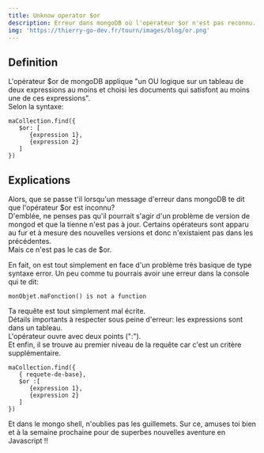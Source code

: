 ```yaml
---
title: Unknow operator $or
description: Erreur dans mongoDB où l'opérateur $or n'est pas reconnu.
img: 'https://thierry-go-dev.fr/tourn/images/blog/or.png'
---
```


## Definition

L'opérateur $or de mongoDB applique "un OU logique sur un tableau de deux expressions au moins et choisi les documents qui satisfont au moins une de ces expressions".   
Selon la syntaxe:   
   
```js{}[query.js]
maCollection.find({
   $or: [
      {expression 1},
      {expression 2}
   ]
})   
```   
   
## Explications   
   

Alors, que se passe t'il lorsqu'un message d'erreur dans mongoDB te dit que l'opérateur $or est inconnu?   
D'emblée, ne penses pas qu'il pourrait s'agir d'un problème de version de mongod et que la tienne n'est pas  à jour. Certains opérateurs sont apparu au fur et à mesure des nouvelles versions et donc n'existaient pas dans les précédentes.   
Mais ce n'est pas le cas de $or.   
   

En fait, on est tout simplement en face d'un problème très basique de type syntaxe error. Un peu comme tu pourrais avoir une erreur dans la console qui te dit:   
```js{}[console]
monObjet.maFonction() is not a function
```   
   Ta requête est tout simplement mal écrite.   
Détails importants à respecter sous peine d'erreur: les expressions sont dans un tableau.   
L'opérateur ouvre avec deux points (":").   
Et enfin, il se trouve au premier niveau de la requête car c'est un critère supplémentaire.   
   
      
   ```js{}[exemple]
   maCollection.find({
      { requete-de-base},
      $or :[
         {expression 1},
         {expression 2}
      ]
   })   
   ```
      

   Et dans le mongo shell, n'oublies pas les guillemets.
   Sur ce, amuses toi bien et à la semaine prochaine pour de superbes nouvelles aventure en Javascript !!   
   
    